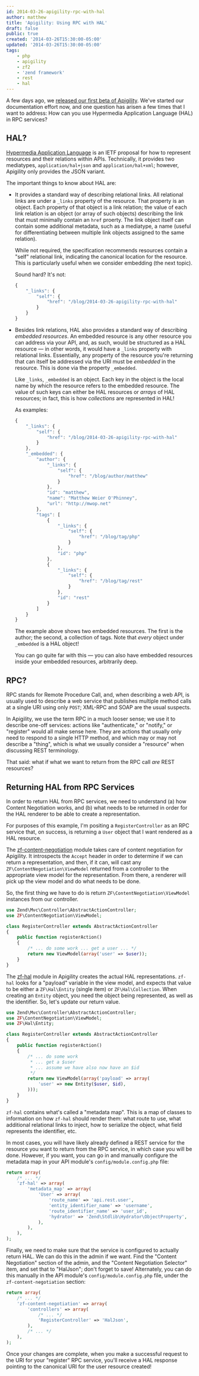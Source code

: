 ```yaml
---
id: 2014-03-26-apigility-rpc-with-hal
author: matthew
title: 'Apigility: Using RPC with HAL'
draft: false
public: true
created: '2014-03-26T15:30:00-05:00'
updated: '2014-03-26T15:30:00-05:00'
tags:
    - php
    - apigility
    - zf2
    - 'zend framework'
    - rest
    - hal
---
```

A few days ago, we [released our first beta of Apigility](http://bit.ly/ag-1-beta1).
We've started our documentation effort now, and one question has arisen a few
times that I want to address: How can you use Hypermedia Application Language
(HAL) in RPC services?

<!--- EXTENDED -->

HAL?
----

[Hypermedia Application Language](http://tools.ietf.org/html/draft-kelly-json-hal-06)
is an IETF proposal for how to represent resources and their relations within
APIs.  Technically, it provides two mediatypes, `application/hal+json` and
`application/hal+xml`; however, Apigility only provides the JSON variant.

The important things to know about HAL are:

- It provides a standard way of describing relational links. All relational
  links are under a `_links` property of the resource. That property is an
  object. Each property of that object is a link relation; the value of each
  link relation is an object (or array of such objects) describing the link
  that must minimally contain an `href` proerty. The link object itself can
  contain some additional metadata, such as a mediatype, a name (useful for
  differentiating between multiple link objects assigned to the same relation).

  While not required, the specification recommends resources contain a "self"
  relational link, indicating the canonical location for the resource. This is
  particularly useful when we consider embedding (the next topic).

  Sound hard? It's not:

  ```javascript
  {
      "_links": {
          "self": {
              "href": "/blog/2014-03-26-apigility-rpc-with-hal"
          }
      }
  }
  ```

- Besides link relations, HAL also provides a standard way of describing
  *embedded resources*. An embedded resource is any other resource you can
  address via your API, and, as such, would be structured as a HAL resource —
  in other words, it would have a `_links` property with relational links.
  Essentially, any property of the resource you're returning that can itself be
  addressed via the URI must be *embedded* in the resource. This is done via
  the property `_embedded`.

  Like `_links`, `_embedded` is an object. Each key in the object is the local
  name by which the resource refers to the embedded resource. The value of such
  keys can either be HAL resources or *arrays* of HAL resources; in fact, this
  is how *collections* are represented in HAL!

  As examples:

  ```javascript
  {
      "_links": {
          "self": {
              "href": "/blog/2014-03-26-apigility-rpc-with-hal"
          }
      },
      "_embedded": {
          "author": {
              "_links": {
                  "self": {
                      "href": "/blog/author/matthew"
                  }
              },
              "id": "matthew",
              "name": "Matthew Weier O'Phinney",
              "url": "http://mwop.net"
          },
          "tags": [
              {
                  "_links": {
                      "self": {
                          "href": "/blog/tag/php"
                      }
                  },
                  "id": "php"
              },
              {
                  "_links": {
                      "self": {
                          "href": "/blog/tag/rest"
                      }
                  },
                  "id": "rest"
              }
          ]
      }
  }
  ```
                
  The example above shows two embedded resources. The first is the author; the
  second, a collection of tags. Note that *every* object under `_embedded` is a
  HAL object!

  You can go quite far with this — you can also have embedded resources inside
  your embedded resources, arbitrarily deep.

RPC?
----

RPC stands for Remote Procedure Call, and, when describing a web API, is
usually used to describe a web service that publishes multiple method calls at
a single URI using only `POST`; XML-RPC and SOAP are the usual suspects.

In Apigility, we use the term RPC in a much looser sense; we use it to describe
one-off services: actions like "authenticate," or "notify," or "register" would
all make sense here. They are actions that usually only need to respond to a
single HTTP method, and which may or may not describe a "thing", which is what
we usually consider a "resource" when discussing REST terminology.

That said: what if what we want to return from the RPC call *are* REST
resources?

Returning HAL from RPC Services
-------------------------------

In order to return HAL from RPC services, we need to understand (a) how Content
Negotiation works, and (b) what needs to be returned in order for the HAL
renderer to be able to create a representation.

For purposes of this example, I'm positing a `RegisterController` as an RPC
service that, on success, is returning a `User` object that I want rendered as
a HAL resource.

The [zf-content-negotiation](https://github.com/zfcampus/zf-content-negotiation)
module takes care of content negotiation for Apigility. It introspects the
`Accept` header in order to determine if we can return a representation, and
then, if it can, will cast any `ZF\ContentNegotiation\ViewModel` returned from
a controller to the appropriate view model for the representation. From there,
a renderer will pick up the view model and do what needs to be done.

So, the first thing we have to do is return `ZF\ContentNegotiation\ViewModel`
instances from our controller.

```php
use Zend\Mvc\Controller\AbstractActionController;
use ZF\ContentNegotiation\ViewModel;

class RegisterController extends AbstractActionController
{
    public function registerAction()
    {
        /* ... do some work ... get a user ... */
        return new ViewModel(array('user' => $user));
    }
}
```

The [zf-hal](https://github.com/zfcampus/zf-hal) module in Apigility creates
the actual HAL representations. `zf-hal` looks for a "payload" variable in the
view model, and expects that value to be either a `ZF\Hal\Entity` (single item)
or `ZF\Hal\Collection`. When creating an `Entity` object, you need the object
being represented, as well as the identifier. So, let's update our return
value.

```php
use Zend\Mvc\Controller\AbstractActionController;
use ZF\ContentNegotiation\ViewModel;
use ZF\Hal\Entity;

class RegisterController extends AbstractActionController
{
    public function registerAction()
    {
        /* ... do some work
         * ... get a $user
         * ... assume we have also now have an $id
         */
        return new ViewModel(array('payload' => array(
            'user' => new Entity($user, $id),
        )));
    }
}
```

`zf-hal` contains what's called a "metadata map". This is a map of classes to
information on how `zf-hal` should render them: what route to use, what
additional relational links to inject, how to serialize the object, what field
represents the identifier, etc.

In most cases, you will have likely already defined a REST service for the
resource you want to return from the RPC service, in which case you will be
done. However, if you want, you can go in and manually configure the metadata
map in your API module's `config/module.config.php` file:

```php
return array(
    /* ... */
    'zf-hal' => array(
        'metadata_map' => array(
            'User' => array(
                'route_name' => 'api.rest.user',
                'entity_identifier_name' => 'username',
                'route_identifier_name' => 'user_id',
                'hydrator' => 'Zend\Stdlib\Hydrator\ObjectProperty',
            ),
        ),
    ),
);
```

Finally, we need to make sure that the service is configured to actually return
HAL. We can do this in the admin if we want. Find the "Content Negotiation"
section of the admin, and the "Content Negotiation Selector" item, and set that
to "HalJson"; don't forget to save! Alternately, you can do this manually in
the API module's `config/module.config.php` file, under the
`zf-content-negotiation` section:

```php
return array(
    /* ... */
    'zf-content-negotiation' => array(
        'controllers' => array(
            /* ... */
            'RegisterController' => 'HalJson',
        ),
        /* ... */
    ),
);
```

Once your changes are complete, when you make a successful request to the URI
for your "register" RPC service, you'll receive a HAL response pointing to the
canonical URI for the user resource created!

